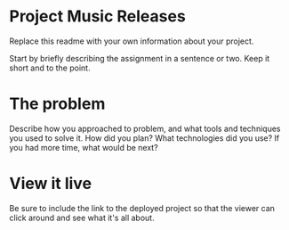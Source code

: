 # Project Music Releases
Replace this readme with your own information about your project.

Start by briefly describing the assignment in a sentence or two. Keep it short and to the point.

# The problem
Describe how you approached to problem, and what tools and techniques you used to solve it. How did you plan? What technologies did you use? If you had more time, what would be next?

# View it live
Be sure to include the link to the deployed project so that the viewer can click around and see what it's all about.
